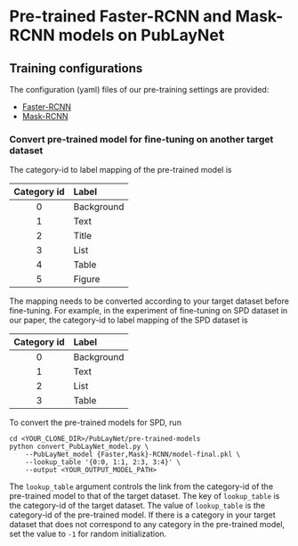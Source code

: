 # Pre-trained Faster-RCNN and Mask-RCNN models on PubLayNet

## Training configurations

The configuration (yaml) files of our pre-training settings are provided:  
  - [Faster-RCNN](Faster-RCNN/e2e_faster_rcnn_X-101-64x4d-FPN_1x.yaml)
  - [Mask-RCNN](Mask-RCNN/e2e_mask_rcnn_X-101-64x4d-FPN_1x.yaml)

### Convert pre-trained model for fine-tuning on another target dataset

The category-id to label mapping of the pre-trained model is

| Category id | Label |
| :---: | :--- |
| 0 | Background |
| 1 | Text |
| 2 | Title |
| 3 | List |
| 4 | Table |
| 5 | Figure |

The mapping needs to be converted according to your target dataset before fine-tuning. For example, in the experiment of fine-tuning on SPD dataset in our paper, the category-id to label mapping of the SPD dataset is

| Category id | Label |
| :---: | :--- |
| 0 | Background |
| 1 | Text |
| 2 | List |
| 3 | Table |

To convert the pre-trained models for SPD, run
```
cd <YOUR_CLONE_DIR>/PubLayNet/pre-trained-models
python convert_PubLayNet_model.py \
    --PubLayNet_model {Faster,Mask}-RCNN/model-final.pkl \
    --lookup_table '{0:0, 1:1, 2:3, 3:4}' \
    --output <YOUR_OUTPUT_MODEL_PATH>
```

The `lookup_table` argument controls the link from the category-id of the pre-trained model to that of the target dataset. The key of `lookup_table` is the category-id of the target dataset. The value of `lookup_table` is the category-id of the pre-trained model. If there is a category in your target dataset that does not correspond to any category in the pre-trained model, set the value to `-1` for random initialization.

